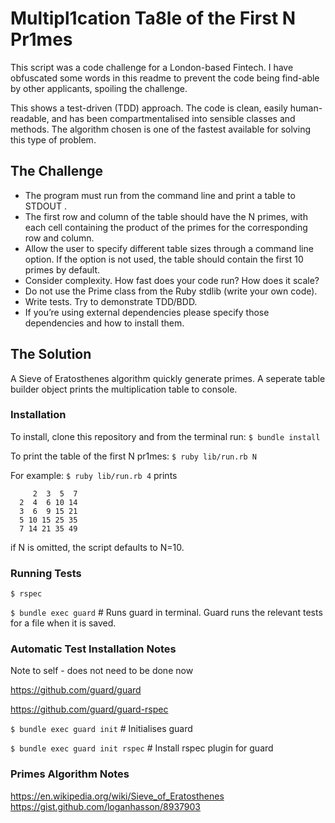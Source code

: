 # Multipl1cation Ta8le of the First N Pr1mes

This script was a code challenge for a London-based Fintech. I have obfuscated some words in this readme to prevent the code being find-able by other applicants, spoiling the challenge.

This shows a test-driven (TDD) approach. The code is clean, easily human-readable, and has been compartmentalised into sensible classes and methods. The algorithm chosen is one of the fastest available for solving this type of problem.

## The Challenge

* The program must run from the command line and print a table to
STDOUT .
* The first row and column of the table should have the N primes, with each cell
containing the product of the primes for the corresponding row and column.
* Allow the user to specify different table sizes through a command line option. If the
option is not used, the table should contain the first 10 primes by default.
* Consider complexity. How fast does your code run? How does it scale?
* Do not use the Prime class from the Ruby stdlib (write your own code).
* Write tests. Try to demonstrate TDD/BDD.
* If you’re using external dependencies please specify those dependencies and how
to install them.

## The Solution

A Sieve of Eratosthenes algorithm quickly generate primes. A seperate table builder object prints the multiplication table to console.

### Installation

To install, clone this repository and from the terminal run:
`$ bundle install`

To print the table of the first N pr1mes:
`$ ruby lib/run.rb N`

For example: `$ ruby lib/run.rb 4` prints
```
     2  3  5  7
  2  4  6 10 14
  3  6  9 15 21
  5 10 15 25 35
  7 14 21 35 49
```

if N is omitted, the script defaults to N=10.

### Running Tests
`$ rspec`

`$ bundle exec guard` # Runs guard in terminal. Guard runs the relevant tests for a file when it is saved.

### Automatic Test Installation Notes

Note to self - does not need to be done now

https://github.com/guard/guard

https://github.com/guard/guard-rspec

`$ bundle exec guard init` # Initialises guard

`$ bundle exec guard init rspec` # Install rspec plugin for guard

### Primes Algorithm Notes

https://en.wikipedia.org/wiki/Sieve_of_Eratosthenes
https://gist.github.com/loganhasson/8937903
